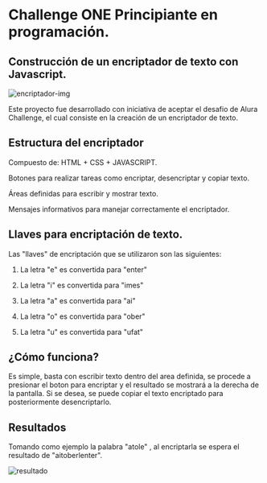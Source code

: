 # Challenge ONE Principiante en programación.

## Construcción de un encriptador de texto con Javascript.

![encriptador-img](https://user-images.githubusercontent.com/129416149/234761684-b9061a34-97b9-4181-8587-10df839fcbc0.png)

Este proyecto fue desarrollado con iniciativa de aceptar el desafio de Alura Challenge, el cual consiste en la creación de un encriptador de texto.


## Estructura del encriptador
Compuesto de: HTML + CSS + JAVASCRIPT.

Botones para realizar tareas como encriptar, desencriptar y copiar texto.

Áreas definidas para escribir y mostrar texto.

Mensajes informativos para manejar correctamente el encriptador.


## Llaves para encriptación de texto.

Las "llaves" de encriptación que se utilizaron son las siguientes:

1. La letra "e" es convertida para "enter"

2. La letra "i" es convertida para "imes"

3. La letra "a" es convertida para "ai"

4. La letra "o" es convertida para "ober"

5. La letra "u" es convertida para "ufat"


## ¿Cómo funciona?
Es simple, basta con escribir texto dentro del area definida, se procede a presionar el boton para encriptar y el resultado se mostrará a la derecha de la pantalla.
Si se desea, se puede copiar el texto encriptado para posteriormente desencriptarlo.

## Resultados 

Tomando como ejemplo la palabra "atole" , al encriptarla se espera el resultado de "aitoberlenter".

![resultado](https://user-images.githubusercontent.com/129416149/234761822-3944c2a6-31f9-45e8-aa71-c2ad42666c2f.png)

